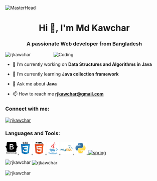 ![MasterHead](http://www.diginextechnologies.com/images/creative_graphic_designing_company_ludhiana_punjab_india.gif)
<h1 align="center">Hi 👋, I'm Md Kawchar</h1>
<h3 align="center">A passionate Web developer from Bangladesh</h3>
<img align="right" alt="Coding" width="350px" src="https://library.kissclipart.com/20180915/seq/kissclipart-software-engineer-clipart-programmer-computer-soft-d3b78649ef4a485f.png">


<p align="left"> <img src="https://komarev.com/ghpvc/?username=rjkawchar&label=Profile%20views&color=0e75b6&style=flat" alt="rjkawchar" /> </p>

- 🔭 I’m currently working on **Data Structures and Algorithms in Java**

- 🌱 I’m currently learning **Java collection framework**

- 💬 Ask me about **Java**

- 📫 How to reach me **rjkawchar@gmail.com**

<h3 align="left">Connect with me:</h3>
<p align="left">
<a href="https://fb.com/rjKawchar" target="blank"><a href="https://instagram.com/rjKawchar" target="blank"><a href="https://twitter.com/rjKawchar" target="blank"><img align="center" src="https://raw.githubusercontent.com/rahuldkjain/github-profile-readme-generator/master/src/images/icons/Social/facebook.svg" alt="rjkawchar" height="30" width="40" /></a>
</p>

<h3 align="left">Languages and Tools:</h3>
<p align="left"> <a href="https://getbootstrap.com" target="_blank" rel="noreferrer"> <img src="https://raw.githubusercontent.com/devicons/devicon/master/icons/bootstrap/bootstrap-plain-wordmark.svg" alt="bootstrap" width="40" height="40"/> </a> <a href="https://www.w3schools.com/css/" target="_blank" rel="noreferrer"> <img src="https://raw.githubusercontent.com/devicons/devicon/master/icons/css3/css3-original-wordmark.svg" alt="css3" width="40" height="40"/> </a> <a href="https://www.w3.org/html/" target="_blank" rel="noreferrer"> <img src="https://raw.githubusercontent.com/devicons/devicon/master/icons/html5/html5-original-wordmark.svg" alt="html5" width="40" height="40"/> </a> <a href="https://www.java.com" target="_blank" rel="noreferrer"> <img src="https://raw.githubusercontent.com/devicons/devicon/master/icons/java/java-original.svg" alt="java" width="40" height="40"/> </a> <a href="https://www.mysql.com/" target="_blank" rel="noreferrer"> <img src="https://raw.githubusercontent.com/devicons/devicon/master/icons/mysql/mysql-original-wordmark.svg" alt="mysql" width="40" height="40"/> </a> <a href="https://www.python.org" target="_blank" rel="noreferrer"> <img src="https://raw.githubusercontent.com/devicons/devicon/master/icons/python/python-original.svg" alt="python" width="40" height="40"/> </a> <a href="https://spring.io/" target="_blank" rel="noreferrer"> <img src="https://www.vectorlogo.zone/logos/springio/springio-icon.svg" alt="spring" width="40" height="40"/> </a> </p>

<p><img align="left" src="https://github-readme-stats.vercel.app/api/top-langs?username=rjkawchar&show_icons=true&locale=en&layout=compact" alt="rjkawchar" /></p>

<p>&nbsp;<img align="center" src="https://github-readme-stats.vercel.app/api?username=rjkawchar&show_icons=true&locale=en" alt="rjkawchar" /></p>

<p><img align="center" src="https://github-readme-streak-stats.herokuapp.com/?user=rjkawchar&" alt="rjkawchar" /></p>

